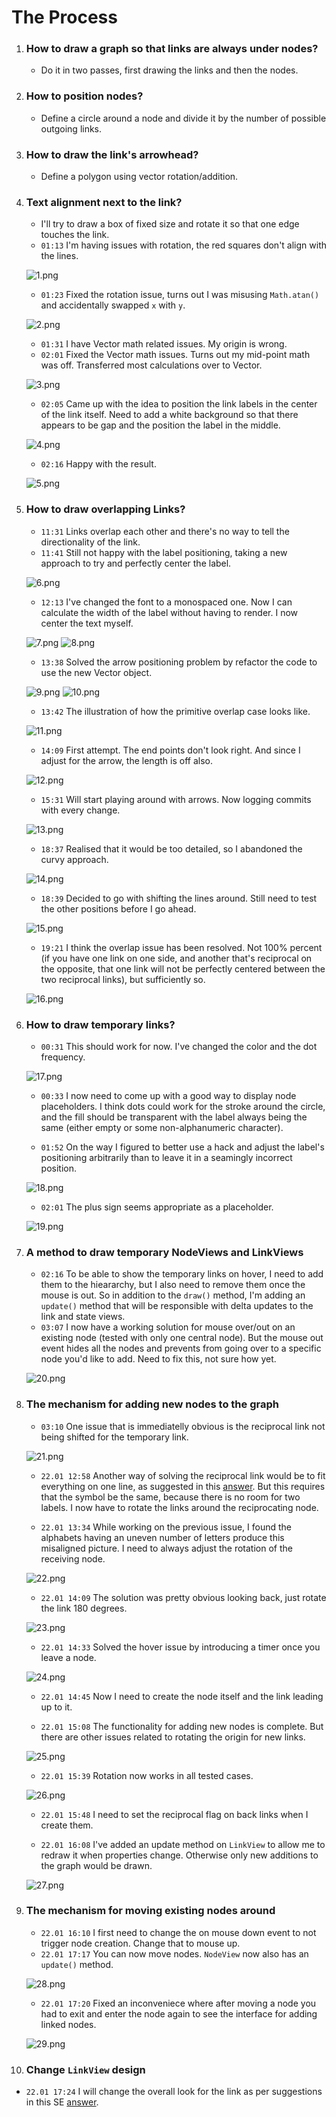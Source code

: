 # The Process

1. ### How to draw a graph so that links are always under nodes?
   - Do it in two passes, first drawing the links and then the nodes.
2. ### How to position nodes?
   - Define a circle around a node and divide it by the number of possible outgoing links.
3. ### How to draw the link's arrowhead?
   - Define a polygon using vector rotation/addition.
4. ### Text alignment next to the link?
   - I'll try to draw a box of fixed size and rotate it so that one edge touches the link.
   - `01:13` I'm having issues with rotation, the red squares don't align with the lines.
   
   ![1.png](1.png)
   
   - `01:23` Fixed the rotation issue, turns out I was misusing `Math.atan()` and accidentally swapped `x` with `y`.
   
   ![2.png](2.png)
   
   - `01:31` I have Vector math related issues. My origin is wrong.
   - `02:01` Fixed the Vector math issues. Turns out my mid-point math was off. Transferred most calculations over to Vector.
   
   ![3.png](3.png)
   
   - `02:05` Came up with the idea to position the link labels in the center of the link itself. Need to add a white background so that there appears to be gap and the position the label in the middle.
   
   ![4.png](4.png)
   
   - `02:16` Happy with the result.
   
   ![5.png](5.png)
   
5. ### How to draw overlapping Links?
   - `11:31` Links overlap each other and there's no way to tell the directionality of the link.
   - `11:41` Still not happy with the label positioning, taking a new approach to try and perfectly center the label.
   
   ![6.png](6.png)
   
   - `12:13` I've changed the font to a monospaced one. Now I can calculate the width of the label without having to render. I now center the text myself.
   
   ![7.png](8.png)
   ![8.png](8.png)
   
   - `13:38` Solved the arrow positioning problem by refactor the code to use the new Vector object.
   
   ![9.png](9.png)
   ![10.png](10.png)
   
   - `13:42` The illustration of how the primitive overlap case looks like.
   
   ![11.png](11.png)
   
   - `14:09` First attempt. The end points don't look right. And since I adjust for the arrow, the length is off also.
   
   ![12.png](12.png)
   
   - `15:31` Will start playing around with arrows. Now logging commits with every change.
   
   ![13.png](13.png)
   
   - `18:37` Realised that it would be too detailed, so I abandoned the curvy approach.
   
   ![14.png](14.png)
   
   - `18:39` Decided to go with shifting the lines around. Still need to test the other positions before I go ahead.
   
   ![15.png](15.png)
   
   - `19:21` I think the overlap issue has been resolved. Not 100% percent (if you have one link on one side, and another that's reciprocal on the opposite, that one link will not be perfectly centered between the two reciprocal links), but sufficiently so.
   
   ![16.png](16.png)
   
6. ### How to draw temporary links?
   - `00:31` This should work for now. I've changed the color and the dot frequency.
   
   ![17.png](17.png)
   
   - `00:33` I now need to come up with a good way to display node placeholders. I think dots could work for the stroke around the circle, and the fill should be transparent with the label always being the same (either empty or some non-alphanumeric character).
   
   - `01:52` On the way I figured to better use a hack and adjust the label's positioning arbitrarily than to leave it in a seamingly incorrect position.
   
   ![18.png](18.png)
   
   - `02:01` The plus sign seems appropriate as a placeholder.
   
   ![19.png](19.png)
   
7. ### A method to draw temporary NodeViews and LinkViews
   - `02:16` To be able to show the temporary links on hover, I need to add them to the hieararchy, but I also need to remove them once the mouse is out. So in addition to the `draw()` method, I'm adding an `update()` method that will be responsible with delta updates to the link and state views.
   - `03:07` I now have a working solution for mouse over/out on an existing node (tested with only one central node). But the mouse out event hides all the nodes and prevents from going over to a specific node you'd like to add. Need to fix this, not sure how yet.
   
   ![20.png](20.png)
   
8. ### The mechanism for adding new nodes to the graph
   - `03:10` One issue that is immediatelly obvious is the reciprocal link not being shifted for the temporary link.
   
   ![21.png](21.png)
   
   - `22.01 12:58` Another way of solving the reciprocal link would be to fit everything on one line, as suggested in this [answer](http://graphicdesign.stackexchange.com/questions/65842/how-to-design-arrow-links-between-two-nodes/65848#65848). But this requires that the symbol be the same, because there is no room for two labels. I now have to rotate the links around the reciprocating node.
   
   - `22.01 13:34` While working on the previous issue, I found the alphabets having an uneven number of letters produce this misaligned picture. I need to always adjust the rotation of the receiving node.
   
   ![22.png](22.png)
   
   - `22.01 14:09` The solution was pretty obvious looking back, just rotate the link 180 degrees.
   
   ![23.png](23.png)
   
   - `22.01 14:33` Solved the hover issue by introducing a timer once you leave a node.
   
   ![24.png](24.png)
   
   - `22.01 14:45` Now I need to create the node itself and the link leading up to it.
   
   - `22.01 15:08` The functionality for adding new nodes is complete. But there are other issues related to rotating the origin for new links.
   
   ![25.png](25.png)
   
   - `22.01 15:39` Rotation now works in all tested cases.
   
   ![26.png](26.png)
   
   - `22.01 15:48` I need to set the reciprocal flag on back links when I create them.
   
   - `22.01 16:08` I've added an update method on `LinkView` to allow me to redraw it when properties change. Otherwise only new additions to the graph would be drawn.
   
   ![27.png](27.png)
   
9. ### The mechanism for moving existing nodes around
   - `22.01 16:10` I first need to change the on mouse down event to not trigger node creation. Change that to mouse up.
   - `22.01 17:17` You can now move nodes. `NodeView` now also has an `update()` method.
   
   ![28.png](28.png)
   
   - `22.01 17:20` Fixed an inconveniece where after moving a node you had to exit and enter the node again to see the interface for adding linked nodes.
   
   ![29.png](29.png)
   
10. ### Change `LinkView` design
   - `22.01 17:24` I will change the overall look for the link as per suggestions in this SE [answer](http://graphicdesign.stackexchange.com/questions/65842/how-to-design-arrow-links-between-two-nodes/65848#65848).